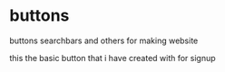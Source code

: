 # buttons
buttons searchbars and others for making website

this the basic button that i have created with for signup
